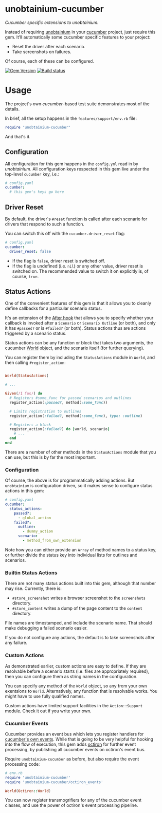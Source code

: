 # unobtainium-cucumber
*Cucumber specific extensions to unobtainium.*

Instead of requiring [unobtainium](https://github.com/jfinkhaeuser/unobtainium)
in your [cucumber](https://cucumber.io/) project, just require this gem. It'll
automatically some cucumber specific features to your project:

- Reset the driver after each scenario.
- Take screenshots on failures.

Of course, each of these can be configured.

[![Gem Version](https://badge.fury.io/rb/unobtainium-cucumber.svg)](https://badge.fury.io/rb/unobtainium-cucumber)
[![Build status](https://travis-ci.org/jfinkhaeuser/unobtainium-cucumber.svg?branch=master)](https://travis-ci.org/jfinkhaeuser/unobtainium-cucumber)

# Usage

The project's own *cucumber*-based test suite demonstrates most of the details.

In brief, all the setup happens in the `features/support/env.rb` file:

```ruby
require "unobtainium-cucumber"
```

And that's it.

## Configuration

All configuration for this gem happens in the `config.yml` read in by
*unobtainium*. All configuration keys respected in this gem live under the
top-level `cucumber` key, i.e.:

```yaml
# config.yaml
cucumber:
  # this gem's keys go here
```

## Driver Reset

By default, the driver's `#reset` function is called after each scenario for
drivers that respond to such a function.

You can switch this off with the `cucumber.driver_reset` flag:

```yaml
# config.yaml
cucumber:
  driver_reset: false
```

- If the flag is `false`, driver reset is switched off.
- If the flag is undefined (i.e. `nil`) or any other value, driver reset is
  switched on. The recommended value to switch it on explicitly is, of course,
  `true`.

## Status Actions

One of the convenient features of this gem is that it allows you to cleanly
define callbacks for a particular scenario status.

It's an extension of the [After hook](https://github.com/cucumber/cucumber/wiki/Hooks)
that allows you to specify whether your callback is invoked after a `Scenario`
or `Scenario Outline` (or both), and only it has `#passed?` or is `#failed?`
(or both). Status actions thus are actions triggered by a scenario status.

Status actions can be any function or block that takes two arguments, the
cucumber [World](https://github.com/cucumber/cucumber/wiki/A-Whole-New-World)
object, and the scenario itself (for further querying).

You can register them by including the `StatusActions` module in `World`, and
then calling `#register_action`:

```ruby

World(StatusActions)

# ...

Given(/I foo/) do
  # Registers #some_func for passed scenarios and outlines
  register_action(:passed?, method(:some_func))

  # Limits registration to outlines
  register_action(:failed?, method(:some_func), type: :outline)

  # Registers a block
  register_action(:failed?) do |world, scenario|
    # ...
  end
end
```

There are a number of other methods in the `StatusActions` module that you
can use, but this is by far the most important.

### Configuration

Of course, the above is for programmatically adding actions. But `unobtainium`
is configuration driven, so it makes sense to configure status actions in this
gem:

```yaml
# config.yaml
cucumber:
  status_actions:
    passed?:
      - global_action
    failed?:
      outline:
        - dummy_action
      scenario:
        - method_from_own_extension
```

Note how you can either provide an `Array` of method names to a status key,
or further divide the status key into individual lists for outlines and
scenarios.

### Builtin Status Actions

There are not many status actions built into this gem, although that number
may rise. Currently, there is:

- `#store_screenshot` writes a browser screenshot to the `screenshots`
  directory.
- `#store_content` writes a dump of the page content to the `content`
  directory.

File names are timestamped, and include the scenario name. That should
make debugging a failed scenario easier.

If you do not configure any actions, the default is to take screenshots after
any failure.

### Custom Actions

As demonstrated earlier, custom actions are easy to define. If they are
resolvable before a scenario starts (i.e. files are appropriately required),
then you can configure them as string names in the configuration.

You can specify any method of the `World` object, so any from your own
exentsions to `World`. Alternatively, any function that is resolvable works.
You might have to use fully qualified names.

Custom actions have limited support facilities in the `Action::Support` module.
Check it out if you write your own.

### Cucumber Events

Cucumber provides an event bus which lets you register handlers for [cucumber's
own events](http://www.rubydoc.info/gems/cucumber/Cucumber/Events). While that
is going to be very helpful for hooking into the flow of execution, this gem
adds [octiron](https://github.com/jfinkhaeuser/octiron) for further event
processing, by publishing all cucumber events on octiron's event bus.

Require `unobtainium-cucumber` as before, but also require the event processing
code:

```ruby
# env.rb
require 'unobtainium-cucumber'
require 'unobtainium-cucumber/octiron_events'

World(Octiron::World)
```

You can now register transmogrifiers for any of the cucumber event classes,
and use the power of octiron's event processing pipeline.
